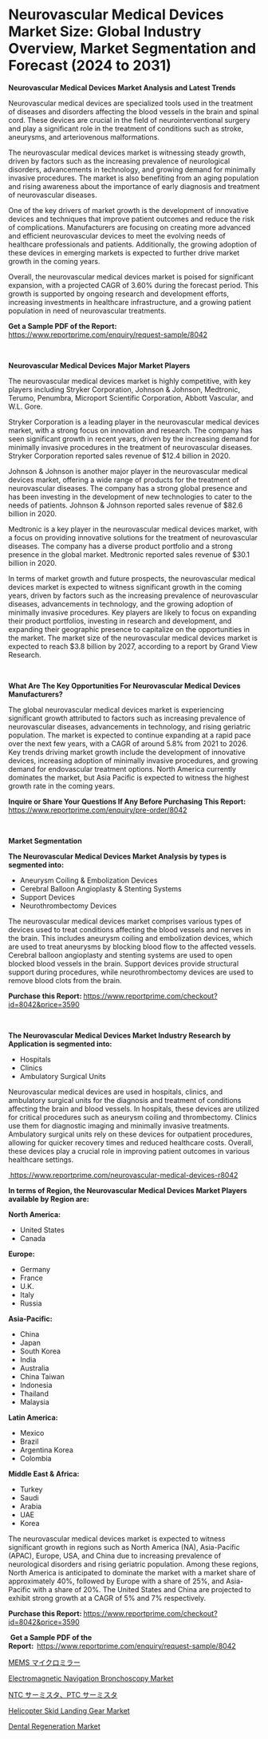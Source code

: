 <p><h1>Neurovascular Medical Devices Market Size: Global Industry Overview, Market Segmentation and Forecast (2024 to 2031)</h1></p><p><strong>Neurovascular Medical Devices Market Analysis and Latest Trends</strong></p>
<p><p>Neurovascular medical devices are specialized tools used in the treatment of diseases and disorders affecting the blood vessels in the brain and spinal cord. These devices are crucial in the field of neurointerventional surgery and play a significant role in the treatment of conditions such as stroke, aneurysms, and arteriovenous malformations.</p><p>The neurovascular medical devices market is witnessing steady growth, driven by factors such as the increasing prevalence of neurological disorders, advancements in technology, and growing demand for minimally invasive procedures. The market is also benefiting from an aging population and rising awareness about the importance of early diagnosis and treatment of neurovascular diseases.</p><p>One of the key drivers of market growth is the development of innovative devices and techniques that improve patient outcomes and reduce the risk of complications. Manufacturers are focusing on creating more advanced and efficient neurovascular devices to meet the evolving needs of healthcare professionals and patients. Additionally, the growing adoption of these devices in emerging markets is expected to further drive market growth in the coming years.</p><p>Overall, the neurovascular medical devices market is poised for significant expansion, with a projected CAGR of 3.60% during the forecast period. This growth is supported by ongoing research and development efforts, increasing investments in healthcare infrastructure, and a growing patient population in need of neurovascular treatments.</p></p>
<p><strong>Get a Sample PDF of the Report:&nbsp;</strong> <a href="https://www.reportprime.com/enquiry/request-sample/8042">https://www.reportprime.com/enquiry/request-sample/8042</a></p>
<p>&nbsp;</p>
<p><strong>Neurovascular Medical Devices Major Market Players</strong></p>
<p><p>The neurovascular medical devices market is highly competitive, with key players including Stryker Corporation, Johnson & Johnson, Medtronic, Terumo, Penumbra, Microport Scientific Corporation, Abbott Vascular, and W.L. Gore. </p><p>Stryker Corporation is a leading player in the neurovascular medical devices market, with a strong focus on innovation and research. The company has seen significant growth in recent years, driven by the increasing demand for minimally invasive procedures in the treatment of neurovascular diseases. Stryker Corporation reported sales revenue of $12.4 billion in 2020.</p><p>Johnson & Johnson is another major player in the neurovascular medical devices market, offering a wide range of products for the treatment of neurovascular diseases. The company has a strong global presence and has been investing in the development of new technologies to cater to the needs of patients. Johnson & Johnson reported sales revenue of $82.6 billion in 2020.</p><p>Medtronic is a key player in the neurovascular medical devices market, with a focus on providing innovative solutions for the treatment of neurovascular diseases. The company has a diverse product portfolio and a strong presence in the global market. Medtronic reported sales revenue of $30.1 billion in 2020.</p><p>In terms of market growth and future prospects, the neurovascular medical devices market is expected to witness significant growth in the coming years, driven by factors such as the increasing prevalence of neurovascular diseases, advancements in technology, and the growing adoption of minimally invasive procedures. Key players are likely to focus on expanding their product portfolios, investing in research and development, and expanding their geographic presence to capitalize on the opportunities in the market. The market size of the neurovascular medical devices market is expected to reach $3.8 billion by 2027, according to a report by Grand View Research.</p></p>
<p>&nbsp;</p>
<p><strong>What Are The Key Opportunities For Neurovascular Medical Devices Manufacturers?</strong></p>
<p><p>The global neurovascular medical devices market is experiencing significant growth attributed to factors such as increasing prevalence of neurovascular diseases, advancements in technology, and rising geriatric population. The market is expected to continue expanding at a rapid pace over the next few years, with a CAGR of around 5.8% from 2021 to 2026. Key trends driving market growth include the development of innovative devices, increasing adoption of minimally invasive procedures, and growing demand for endovascular treatment options. North America currently dominates the market, but Asia Pacific is expected to witness the highest growth rate in the coming years.</p></p>
<p><strong>Inquire or Share Your Questions If Any Before Purchasing This Report:</strong> <a href="https://www.reportprime.com/enquiry/pre-order/8042">https://www.reportprime.com/enquiry/pre-order/8042</a></p>
<p>&nbsp;</p>
<p><strong>Market Segmentation</strong></p>
<p><strong>The Neurovascular Medical Devices Market Analysis by types is segmented into:</strong></p>
<p><ul><li>Aneurysm Coiling & Embolization Devices</li><li>Cerebral Balloon Angioplasty & Stenting Systems</li><li>Support Devices</li><li>Neurothrombectomy Devices</li></ul></p>
<p><p>The neurovascular medical devices market comprises various types of devices used to treat conditions affecting the blood vessels and nerves in the brain. This includes aneurysm coiling and embolization devices, which are used to treat aneurysms by blocking blood flow to the affected vessels. Cerebral balloon angioplasty and stenting systems are used to open blocked blood vessels in the brain. Support devices provide structural support during procedures, while neurothrombectomy devices are used to remove blood clots from the brain.</p></p>
<p><strong>Purchase this Report:&nbsp;</strong><a href="https://www.reportprime.com/checkout?id=8042&price=3590">https://www.reportprime.com/checkout?id=8042&price=3590</a></p>
<p>&nbsp;</p>
<p><strong>The Neurovascular Medical Devices Market Industry Research by Application is segmented into:</strong></p>
<p><ul><li>Hospitals</li><li>Clinics</li><li>Ambulatory Surgical Units</li></ul></p>
<p><p>Neurovascular medical devices are used in hospitals, clinics, and ambulatory surgical units for the diagnosis and treatment of conditions affecting the brain and blood vessels. In hospitals, these devices are utilized for critical procedures such as aneurysm coiling and thrombectomy. Clinics use them for diagnostic imaging and minimally invasive treatments. Ambulatory surgical units rely on these devices for outpatient procedures, allowing for quicker recovery times and reduced healthcare costs. Overall, these devices play a crucial role in improving patient outcomes in various healthcare settings.</p></p>
<p><a href="https://www.reportprime.com/neurovascular-medical-devices-r8042">&nbsp;https://www.reportprime.com/neurovascular-medical-devices-r8042</a></p>
<p><strong>In terms of Region, the Neurovascular Medical Devices Market Players available by Region are:</strong></p>
<p>
    <p> <strong> North America: </strong>
        <ul>
            <li>United States</li>
            <li>Canada</li>
        </ul>
        </p> 
    <p> <strong> Europe: </strong>
        <ul>
            <li>Germany</li>
            <li>France</li>
            <li>U.K.</li>
            <li>Italy</li>
            <li>Russia</li>
        </ul>
        </p> 
    <p> <strong> Asia-Pacific: </strong>
        <ul>
            <li>China</li>
            <li>Japan</li>
            <li>South Korea</li>
            <li>India</li>
            <li>Australia</li>
            <li>China Taiwan</li>
            <li>Indonesia</li>
            <li>Thailand</li>
            <li>Malaysia</li>
        </ul>
        </p> 
    <p> <strong> Latin America: </strong>
        <ul>
            <li>Mexico</li>
            <li>Brazil</li>
            <li>Argentina Korea</li>
            <li>Colombia</li>
        </ul>
        </p> 
    <p> <strong> Middle East & Africa: </strong>
        <ul>
            <li>Turkey</li>
            <li>Saudi</li>
            <li>Arabia</li>
            <li>UAE</li>
            <li>Korea</li>
        </ul>
    </p>
    </p>
<p><p>The neurovascular medical devices market is expected to witness significant growth in regions such as North America (NA), Asia-Pacific (APAC), Europe, USA, and China due to increasing prevalence of neurological disorders and rising geriatric population. Among these regions, North America is anticipated to dominate the market with a market share of approximately 40%, followed by Europe with a share of 25%, and Asia-Pacific with a share of 20%. The United States and China are projected to exhibit strong growth at a CAGR of 5% and 7% respectively.</p></p>
<p><strong>Purchase this Report: </strong><a href="https://www.reportprime.com/checkout?id=8042&price=3590">https://www.reportprime.com/checkout?id=8042&price=3590</a></p>
<p>&nbsp;<strong>Get a Sample PDF of the Report:&nbsp;&nbsp;</strong><a href="https://www.reportprime.com/enquiry/request-sample/8042">https://www.reportprime.com/enquiry/request-sample/8042</a></p>
<p><strong></strong></p>
<p><p><a href="https://github.com/andrade7361/Market-Research-Report-List-1/blob/main/110024276949.md">MEMS マイクロミラー</a></p><p><a href="https://github.com/shotows/Market-Research-Report-List-2/blob/main/electromagnetic-navigation-bronchoscopy-market.md">Electromagnetic Navigation Bronchoscopy Market</a></p><p><a href="https://github.com/RaeJenkins1952/Market-Research-Report-List-1/blob/main/903298576950.md">NTC サーミスタ、PTC サーミスタ</a></p><p><a href="https://www.linkedin.com/pulse/helicopter-skid-landing-gear-market-trends-analysis-forecasted-fd4we">Helicopter Skid Landing Gear Market</a></p><p><a href="https://www.linkedin.com/pulse/dental-regeneration-market-competitive-analysis-trends-forecast-pwdve">Dental Regeneration Market</a></p></p>